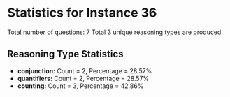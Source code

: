 # Statistics for Instance 36
Total number of questions: 7
Total 3 unique reasoning types are produced.
## Reasoning Type Statistics
- **conjunction:** Count = 2, Percentage = 28.57%
- **quantifiers:** Count = 2, Percentage = 28.57%
- **counting:** Count = 3, Percentage = 42.86%

